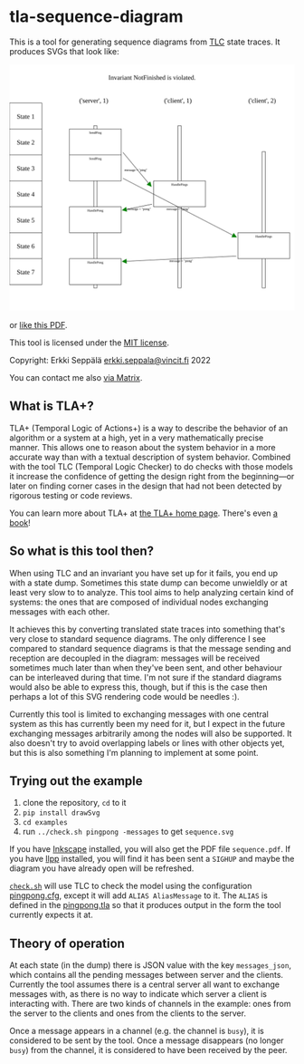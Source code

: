 # tla-sequence-diagram

This is a tool for generating sequence diagrams from
[TLC](https://github.com/tlaplus/tlaplus/) state traces. It produces
SVGs that look like:

![Sequence diagram](doc/sequence.svg)

or [like this PDF](doc/sequence.pdf).

This tool is licensed under the [MIT license](LICENSE.MIT).

Copyright: Erkki Seppälä <erkki.seppala@vincit.fi> 2022

You can contact me also [via
Matrix](https://matrix.to/#/@flux:matrix.org).

## What is TLA+?

TLA+ (Temporal Logic of Actions+) is a way to describe the behavior of
an algorithm or a system at a high, yet in a very mathematically
precise manner. This allows one to reason about the system behavior in
a more accurate way than with a textual description of system
behavior. Combined with the tool TLC (Temporal Logic Checker) to do
checks with those models it increase the confidence of getting the
design right from the beginning—or later on finding corner cases in
the design that had not been detected by rigorous testing or code
reviews.

You can learn more about TLA+ at [the TLA+ home
page](http://lamport.azurewebsites.net/tla/tla.html). There's even [a
book](http://lamport.azurewebsites.net/tla/book.html?back-link=learning.html#book)!

## So what is this tool then?

When using TLC and an invariant you have set up for it fails, you end
up with a state dump. Sometimes this state dump can become unwieldly
or at least very slow to to analyze. This tool aims to help analyzing
certain kind of systems: the ones that are composed of individual
nodes exchanging messages with each other.

It achieves this by converting translated state traces into something
that's very close to standard sequence diagrams. The only difference I
see compared to standard sequence diagrams is that the message sending
and reception are decoupled in the diagram: messages will be received
sometimes much later than when they've been sent, and other behaviour
can be interleaved during that time. I'm not sure if the standard
diagrams would also be able to express this, though, but if this is
the case then perhaps a lot of this SVG rendering code would be
needles :).

Currently this tool is limited to exchanging messages with one central
system as this has currently been my need for it, but I expect in the
future exchanging messages arbitrarily among the nodes will also be
supported. It also doesn't try to avoid overlapping labels or lines
with other objects yet, but this is also something I'm planning to
implement at some point.

## Trying out the example

1) clone the repository, `cd` to it
2) `pip install drawSvg`
3) `cd examples`
4) run `../check.sh pingpong -messages` to get `sequence.svg`

If you have [Inkscape](https://inkscape.org) installed, you will also
get the PDF file `sequence.pdf`. If you have
[llpp](https://repo.or.cz/w/llpp.git) installed, you will find it has
been sent a `SIGHUP` and maybe the diagram you have already open will
be refreshed.

[`check.sh`](check.sh) will use TLC to check the model using the
configuration [pingpong.cfg](examples/pingpong.cfg), except it will
add `ALIAS AliasMessage` to it. The `ALIAS` is defined in the
[pingpong.tla](pingpong.tla) so that it produces output in the form
the tool currently expects it at.

## Theory of operation

At each state (in the dump) there is JSON value with the key
`messages_json`, which contains all the pending messages between
server and the clients. Currently the tool assumes there is a central
server all want to exchange messages with, as there is no way to
indicate which server a client is interacting with. There are two
kinds of channels in the example: ones from the server to the clients
and ones from the clients to the server.

Once a message appears in a channel (e.g. the channel is `busy`), it
is considered to be sent by the tool. Once a message disappears (no
longer `busy`) from the channel, it is considered to have been
received by the peer.
